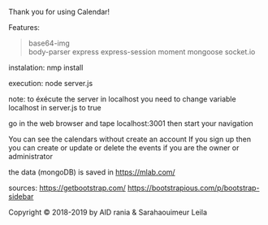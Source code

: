 Thank you for using Calendar!

Features:
>  	base64-img  
	body-parser
	express
	express-session
	moment
	mongoose
	socket.io

instalation:
	nmp install 

execution: 
	node server.js 

note: 
	to éxécute the server in localhost you need to change variable localhost in server.js to true



go in the web browser and tape localhost:3001 then start your navigation 

You can see the calendars without create an account
If you sign up then you can create or update or delete the events if you are the owner or administrator


the data (mongoDB) is saved in https://mlab.com/ 

sources: 
	https://getbootstrap.com/
	https://bootstrapious.com/p/bootstrap-sidebar 



Copyright © 2018-2019 by AID rania & Sarahaouimeur Leila 